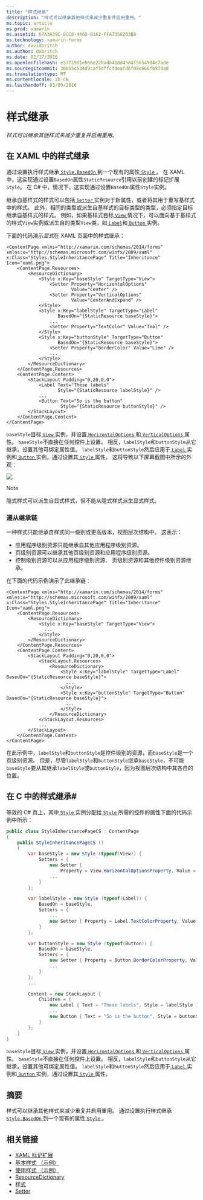 ```yaml
---
title: "样式继承"
description: "样式可以继承其他样式来减少重复并启用重用。"
ms.topic: article
ms.prod: xamarin
ms.assetid: 67A3A39C-8CC0-446D-8162-FFA73582D3B8
ms.technology: xamarin-forms
author: davidbritch
ms.author: dabritch
ms.date: 02/17/2016
ms.openlocfilehash: e57f19d1eb66e22badb418d4584f5654904c7ade
ms.sourcegitcommit: 30055c534d9caf5dffcfdeafd6f08e666fb870a8
ms.translationtype: MT
ms.contentlocale: zh-CN
ms.lasthandoff: 03/09/2018
---
```

# <a name="style-inheritance"></a>样式继承

_样式可以继承其他样式来减少重复并启用重用。_

## <a name="style-inheritance-in-xaml"></a>在 XAML 中的样式继承

通过设置执行样式继承[ `Style.BasedOn` ](https://developer.xamarin.com/api/property/Xamarin.Forms.Style.BasedOn/)到一个现有的属性[ `Style` ](https://developer.xamarin.com/api/type/Xamarin.Forms.Style/)。 在 XAML 中，这实现通过设置`BasedOn`属性`StaticResource`引用以前创建的标记扩展`Style`。 在 C# 中，情况下，这实现通过设置`BasedOn`属性`Style`实例。

继承自基样式的样式可以包括[ `Setter` ](https://developer.xamarin.com/api/type/Xamarin.Forms.Setter/)实例对于新属性，或者将其用于重写基样式中的样式。 此外，相同的类型或派生自基样式的目标类型的类型，必须指定目标继承自基样式的样式。 例如，如果基样式目标[ `View` ](https://developer.xamarin.com/api/type/Xamarin.Forms.View/)情况下，可以面向基于基样式的样式`View`实例或派生自的类型`View`类，如[ `Label`](https://developer.xamarin.com/api/type/Xamarin.Forms.Label/)和[ `Button` ](https://developer.xamarin.com/api/type/Xamarin.Forms.Button/)实例。

下面的代码演示*显式*在 XAML 页面中的样式继承：

```xaml
<ContentPage xmlns="http://xamarin.com/schemas/2014/forms" xmlns:x="http://schemas.microsoft.com/winfx/2009/xaml" x:Class="Styles.StyleInheritancePage" Title="Inheritance" Icon="xaml.png">
    <ContentPage.Resources>
        <ResourceDictionary>
            <Style x:Key="baseStyle" TargetType="View">
                <Setter Property="HorizontalOptions"
                        Value="Center" />
                <Setter Property="VerticalOptions"
                        Value="CenterAndExpand" />
            </Style>
            <Style x:Key="labelStyle" TargetType="Label"
                   BasedOn="{StaticResource baseStyle}">
                ...
                <Setter Property="TextColor" Value="Teal" />
            </Style>
            <Style x:Key="buttonStyle" TargetType="Button"
                   BasedOn="{StaticResource baseStyle}">
                <Setter Property="BorderColor" Value="Lime" />
                ...
            </Style>
        </ResourceDictionary>
    </ContentPage.Resources>
    <ContentPage.Content>
        <StackLayout Padding="0,20,0,0">
            <Label Text="These labels"
                   Style="{StaticResource labelStyle}" />
            ...
            <Button Text="So is the button"
                    Style="{StaticResource buttonStyle}" />
        </StackLayout>
    </ContentPage.Content>
</ContentPage>
```

`baseStyle`目标[ `View` ](https://developer.xamarin.com/api/type/Xamarin.Forms.View/)实例，并设置[ `HorizontalOptions` ](https://developer.xamarin.com/api/property/Xamarin.Forms.View.HorizontalOptions/)和[ `VerticalOptions` ](https://developer.xamarin.com/api/property/Xamarin.Forms.View.VerticalOptions/)属性。 `baseStyle`不直接在任何控件上设置。 相反，`labelStyle`和`buttonStyle`从它继承，设置其他可绑定属性值。 `labelStyle`和`buttonStyle`然后应用于[ `Label` ](https://developer.xamarin.com/api/type/Xamarin.Forms.Label/)实例和[ `Button` ](https://developer.xamarin.com/api/type/Xamarin.Forms.Button/)实例，通过设置其[ `Style` ](https://developer.xamarin.com/api/property/Xamarin.Forms.VisualElement.Style/)属性。 这将导致以下屏幕截图中所示的外观：

[![](inheritance-images/style-inheritance.png)](inheritance-images/style-inheritance-large.png#lightbox)

> [!NOTE]
> 隐式样式可以派生自显式样式，但不能从隐式样式派生显式样式。

### <a name="respecting-the-inheritance-chain"></a>遵从继承链

一种样式只能继承自样式同一级别或更高版本，视图层次结构中。 这表示：

- 应用程序级别资源只能继承自其他应用程序级别资源。
- 页级别资源可以继承其他页级别资源和应用程序级别资源。
- 控制级别资源可以从应用程序级别资源、 页级别资源和其他控件级别资源继承。

在下面的代码示例演示了此继承链：

```xaml
<ContentPage xmlns="http://xamarin.com/schemas/2014/forms" xmlns:x="http://schemas.microsoft.com/winfx/2009/xaml" x:Class="Styles.StyleInheritancePage" Title="Inheritance" Icon="xaml.png">
    <ContentPage.Resources>
        <ResourceDictionary>
            <Style x:Key="baseStyle" TargetType="View">
              ...
            </Style>
        </ResourceDictionary>
    </ContentPage.Resources>
    <ContentPage.Content>
        <StackLayout Padding="0,20,0,0">
            <StackLayout.Resources>
                <ResourceDictionary>
                    <Style x:Key="labelStyle" TargetType="Label" BasedOn="{StaticResource baseStyle}">
                      ...
                    </Style>
                    <Style x:Key="buttonStyle" TargetType="Button" BasedOn="{StaticResource baseStyle}">
                      ...
                    </Style>
                </ResourceDictionary>
            </StackLayout.Resources>
            ...
        </StackLayout>
    </ContentPage.Content>
</ContentPage>
```

在此示例中，`labelStyle`和`buttonStyle`是控件级别的资源，而`baseStyle`是一个页级别资源。 但是，尽管`labelStyle`和`buttonStyle`继承`baseStyle`，不可能`baseStyle`要从其继承`labelStyle`或`buttonStyle`，因为视图层次结构中其各自的位置。

## <a name="style-inheritance-in-c35"></a>在 C 中的样式继承&#35;

等效的 C# 页上，其中[ `Style` ](https://developer.xamarin.com/api/type/Xamarin.Forms.Style/)实例分配给[ `Style` ](https://developer.xamarin.com/api/property/Xamarin.Forms.VisualElement.Style/)所需的控件的属性下面的代码示例中所示：

```csharp
public class StyleInheritancePageCS : ContentPage
{
    public StyleInheritancePageCS ()
    {
        var baseStyle = new Style (typeof(View)) {
            Setters = {
                new Setter {
                    Property = View.HorizontalOptionsProperty, Value = LayoutOptions.Center },
                ...
            }
        };

        var labelStyle = new Style (typeof(Label)) {
            BasedOn = baseStyle,
            Setters = {
                ...
                new Setter { Property = Label.TextColorProperty, Value = Color.Teal }
            }
        };

        var buttonStyle = new Style (typeof(Button)) {
            BasedOn = baseStyle,
            Setters = {
                new Setter { Property = Button.BorderColorProperty, Value = Color.Lime },
                ...
            }
        };
        ...

        Content = new StackLayout {
            Children = {
                new Label { Text = "These labels", Style = labelStyle },
                ...
                new Button { Text = "So is the button", Style = buttonStyle }
            }
        };
    }
}
```

`baseStyle`目标[ `View` ](https://developer.xamarin.com/api/type/Xamarin.Forms.View/)实例，并设置[ `HorizontalOptions` ](https://developer.xamarin.com/api/property/Xamarin.Forms.View.HorizontalOptions/)和[ `VerticalOptions` ](https://developer.xamarin.com/api/property/Xamarin.Forms.View.VerticalOptions/)属性。 `baseStyle`不直接在任何控件上设置。 相反，`labelStyle`和`buttonStyle`从它继承，设置其他可绑定属性值。 `labelStyle`和`buttonStyle`然后应用于[ `Label` ](https://developer.xamarin.com/api/type/Xamarin.Forms.Label/)实例和[ `Button` ](https://developer.xamarin.com/api/type/Xamarin.Forms.Button/)实例，通过设置其[ `Style` ](https://developer.xamarin.com/api/property/Xamarin.Forms.VisualElement.Style/)属性。

## <a name="summary"></a>摘要

样式可以继承其他样式来减少重复并启用重用。 通过设置执行样式继承[ `Style.BasedOn` ](https://developer.xamarin.com/api/property/Xamarin.Forms.Style.BasedOn/)到一个现有的属性[ `Style` ](https://developer.xamarin.com/api/type/Xamarin.Forms.Style/)。


## <a name="related-links"></a>相关链接

- [XAML 标记扩展](~/xamarin-forms/xaml/xaml-basics/xaml-markup-extensions.md)
- [基本样式 （示例）](https://developer.xamarin.com/samples/xamarin-forms/UserInterface/Styles/BasicStyles/)
- [使用样式 （示例）](https://developer.xamarin.com/samples/xamarin-forms/WorkingWithStyles/)
- [ResourceDictionary](https://developer.xamarin.com/api/type/Xamarin.Forms.ResourceDictionary/)
- [样式](https://developer.xamarin.com/api/type/Xamarin.Forms.Style/)
- [Setter](https://developer.xamarin.com/api/type/Xamarin.Forms.Setter/)
